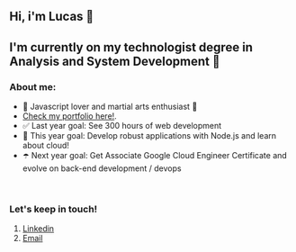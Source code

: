 ## Hi, i'm  Lucas 👋

## I'm currently on my technologist degree in Analysis and System Development 🍒

### About me:

- 🌱 Javascript lover and martial arts enthusiast 🌱
- <a href="https://pedroararipe.github.io/portfolio/" alt="personal portfolio" target="_blank" rel="noopener noreferrer">Check my portfolio here!</a>.
- ✅ Last year goal: See 300 hours of web development
- 🥅 This year goal: Develop robust applications with Node.js and learn about cloud!
- ☂️ Next year goal: Get Associate Google Cloud Engineer Certificate and evolve on back-end development / devops  

<br />

### Let's keep in touch!

1. [Linkedin][linkedin]
2. [Email][gmail]
<!-- [<img align="left" alt="codeSTACKr.com" width="22px" src=" https://raw.githubusercontent.com/iconic/open-iconic/master/svg/globe.svg" />][portfolio] -->
<!-- [<img align="left" alt="codeSTACKr.com" width="22px" src=" https://raw.githubusercontent.com/iconic/open-iconic/master/svg/globe.svg" />][email] -->
<!-- <a href="mailto:pedro.lucx@gmail.com"><img src="https://cdn.cdnlogo.com/logos/g/24/gmail-icon.svg" width="26px"></a> -->
<br />

[linkedin]: https://www.linkedin.com/in/pedro-lucas-araripe-silva-61724b20b/
[gmail]: pedro.lucx@gmail.com
